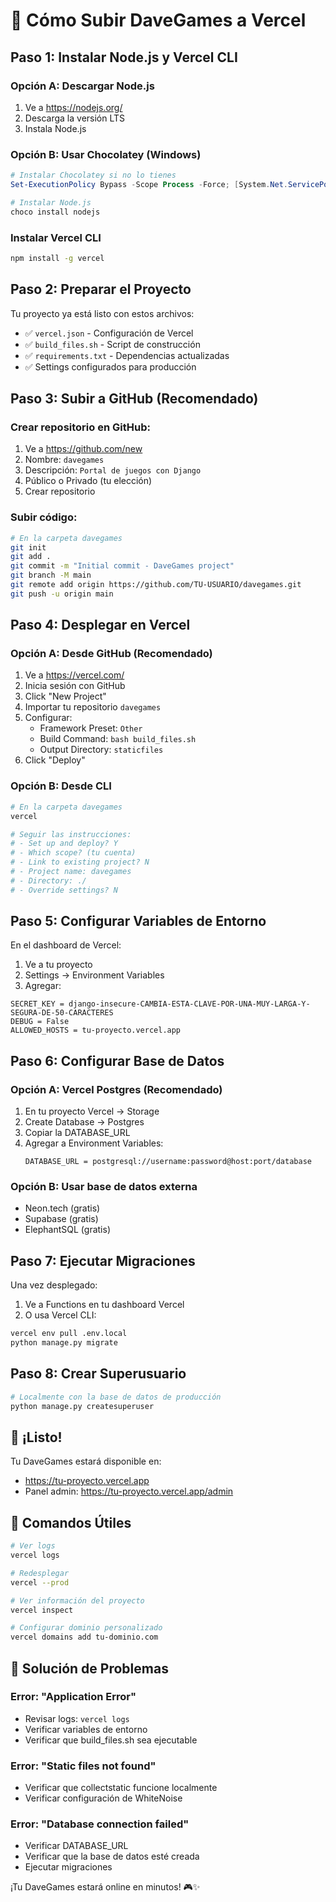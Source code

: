 # 🚀 Cómo Subir DaveGames a Vercel

## Paso 1: Instalar Node.js y Vercel CLI

### Opción A: Descargar Node.js

1. Ve a https://nodejs.org/
2. Descarga la versión LTS
3. Instala Node.js

### Opción B: Usar Chocolatey (Windows)

```powershell
# Instalar Chocolatey si no lo tienes
Set-ExecutionPolicy Bypass -Scope Process -Force; [System.Net.ServicePointManager]::SecurityProtocol = [System.Net.ServicePointManager]::SecurityProtocol -bor 3072; iex ((New-Object System.Net.WebClient).DownloadString('https://community.chocolatey.org/install.ps1'))

# Instalar Node.js
choco install nodejs
```

### Instalar Vercel CLI

```bash
npm install -g vercel
```

## Paso 2: Preparar el Proyecto

Tu proyecto ya está listo con estos archivos:

- ✅ `vercel.json` - Configuración de Vercel
- ✅ `build_files.sh` - Script de construcción
- ✅ `requirements.txt` - Dependencias actualizadas
- ✅ Settings configurados para producción

## Paso 3: Subir a GitHub (Recomendado)

### Crear repositorio en GitHub:

1. Ve a https://github.com/new
2. Nombre: `davegames`
3. Descripción: `Portal de juegos con Django`
4. Público o Privado (tu elección)
5. Crear repositorio

### Subir código:

```bash
# En la carpeta davegames
git init
git add .
git commit -m "Initial commit - DaveGames project"
git branch -M main
git remote add origin https://github.com/TU-USUARIO/davegames.git
git push -u origin main
```

## Paso 4: Desplegar en Vercel

### Opción A: Desde GitHub (Recomendado)

1. Ve a https://vercel.com/
2. Inicia sesión con GitHub
3. Click "New Project"
4. Importar tu repositorio `davegames`
5. Configurar:
   - Framework Preset: `Other`
   - Build Command: `bash build_files.sh`
   - Output Directory: `staticfiles`
6. Click "Deploy"

### Opción B: Desde CLI

```bash
# En la carpeta davegames
vercel

# Seguir las instrucciones:
# - Set up and deploy? Y
# - Which scope? (tu cuenta)
# - Link to existing project? N
# - Project name: davegames
# - Directory: ./
# - Override settings? N
```

## Paso 5: Configurar Variables de Entorno

En el dashboard de Vercel:

1. Ve a tu proyecto
2. Settings → Environment Variables
3. Agregar:

```
SECRET_KEY = django-insecure-CAMBIA-ESTA-CLAVE-POR-UNA-MUY-LARGA-Y-SEGURA-DE-50-CARACTERES
DEBUG = False
ALLOWED_HOSTS = tu-proyecto.vercel.app
```

## Paso 6: Configurar Base de Datos

### Opción A: Vercel Postgres (Recomendado)

1. En tu proyecto Vercel → Storage
2. Create Database → Postgres
3. Copiar la DATABASE_URL
4. Agregar a Environment Variables:
   ```
   DATABASE_URL = postgresql://username:password@host:port/database
   ```

### Opción B: Usar base de datos externa

- Neon.tech (gratis)
- Supabase (gratis)
- ElephantSQL (gratis)

## Paso 7: Ejecutar Migraciones

Una vez desplegado:

1. Ve a Functions en tu dashboard Vercel
2. O usa Vercel CLI:

```bash
vercel env pull .env.local
python manage.py migrate
```

## Paso 8: Crear Superusuario

```bash
# Localmente con la base de datos de producción
python manage.py createsuperuser
```

## 🎉 ¡Listo!

Tu DaveGames estará disponible en:

- https://tu-proyecto.vercel.app
- Panel admin: https://tu-proyecto.vercel.app/admin

## 🔧 Comandos Útiles

```bash
# Ver logs
vercel logs

# Redesplegar
vercel --prod

# Ver información del proyecto
vercel inspect

# Configurar dominio personalizado
vercel domains add tu-dominio.com
```

## 🚨 Solución de Problemas

### Error: "Application Error"

- Revisar logs: `vercel logs`
- Verificar variables de entorno
- Verificar que build_files.sh sea ejecutable

### Error: "Static files not found"

- Verificar que collectstatic funcione localmente
- Verificar configuración de WhiteNoise

### Error: "Database connection failed"

- Verificar DATABASE_URL
- Verificar que la base de datos esté creada
- Ejecutar migraciones

¡Tu DaveGames estará online en minutos! 🎮✨
